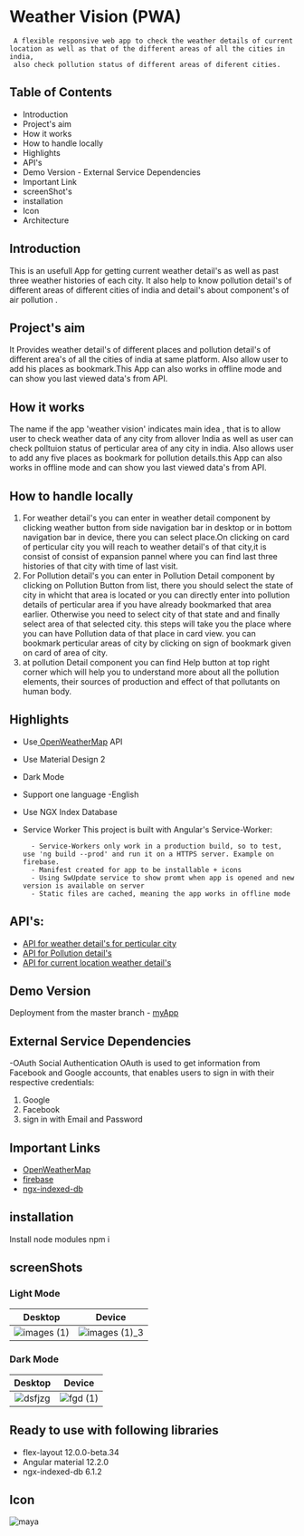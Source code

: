 # Weather Vision (PWA)

     A flexible responsive web app to check the weather details of current location as well as that of the different areas of all the cities in india,
     also check pollution status of different areas of diferent cities.
  
## Table of Contents

   -  Introduction
   - Project's aim
   -  How it works
   -  How to handle locally
   - Highlights
   - API's
   - Demo Version
    - External Service Dependencies
   -  Important Link
   -  screenShot's
   -  installation
   -  Icon
   - Architecture


## Introduction
  This is an usefull App for getting current weather detail's as well as past three weather histories of each city. It also help to know pollution detail's of different areas of different cities of india and detail's about component's of air pollution . 
 
## Project's aim
It Provides weather detail's of different places and pollution detail's of different area's of all the cities of india at same platform. Also allow user to add his places as bookmark.This App can also works in offline mode and can show you last viewed data's from API.

## How it works
The name if the app  'weather vision' indicates main idea , that is to allow user to check weather data of any city from allover India as well as user can check polltuion status of perticular area of any city in india. Also allows user to add any five places as bookmark for pollution details.this App can also works in offline mode and can show you last viewed data's from API.

  ##  How to handle locally
1. For weather detail's you can enter in weather detail component by clicking weather button from side navigation bar in desktop or in bottom navigation bar in device, there you can select place.On clicking on card of perticular city you will reach to weather detail's of that city,it is consist of consist of expansion pannel where you can find last three histories of that city with time of last visit.
2. For Pollution detail's you can enter in Pollution Detail component by clicking on Pollution Button from list, there you should select the state of city in whicht that area is located or you can directly enter into pollution details of perticular area if you have already bookmarked that area earlier. Otherwise you need to select city of that state and and finally select area of that selected city. this steps
will take you the place where you can have Pollution data of that place in card view. you can bookmark perticular areas of city by clicking on sign of bookmark given on card of area of city.
3. at pollution Detail component you can find Help button at top right corner which will help you to understand more about all the pollution elements, their sources of production and effect of that pollutants on human body.
  
## Highlights
- Use[ OpenWeatherMap](https://openweathermap.org/) API
- Use Material Design 2
- Dark Mode
- Support one language -English
- Use NGX Index Database
- Service Worker
    This project is built with Angular's Service-Worker:

        - Service-Workers only work in a production build, so to test, use 'ng build --prod' and run it on a HTTPS server. Example on firebase.
        - Manifest created for app to be installable + icons
        - Using SwUpdate service to show promt when app is opened and new version is available on server
        - Static files are cached, meaning the app works in offline mode

## API's:
  - [API for weather detail's for perticular city](https://api.openweathermap.org/data/2.5/weather?q=mumbai&appid=9ce2eb4084172fcd1a624bcf954f8222)
  - [API for Pollution detail's](https://api.data.gov.in/resource/3b01bcb8-0b14-4abf-b6f2-c1bfd384ba69?api-key=579b464db66ec23bdd0000014603f9ebbec94dfd47badb0359240ce4&format=json&offset=0&limit=3734)
  - [API for current location weather detail's](https://api.openweathermap.org/data/2.5/onecall?lat=19.7514798&lon=75.7139&appid=9ce2eb4084172fcd1a624bcf954f8222)
## Demo Version
Deployment from the master branch - [myApp](https://project-bond-e6798.web.app)

## External Service Dependencies
-OAuth Social Authentication
   OAuth is used to get information from Facebook and Google accounts, that enables users to sign in with their respective credentials:
   1. Google 
   2. Facebook 
   3. sign in with Email and Password
## Important Links
- [ OpenWeatherMap](https://openweathermap.org/) 
- [firebase](firebase.com)
- [ngx-indexed-db](https://www.npmjs.com/package/ngx-indexed-db)

 ## installation
  Install node modules npm i
## screenShots
  ### Light Mode
  
  Desktop             |  Device
:-------------------------:|:-------------------------:
![images (1)](https://user-images.githubusercontent.com/85214168/135258132-9b238c9e-a195-4f1b-96e4-1699bf6247cc.png)  | ![images (1)_3](https://user-images.githubusercontent.com/85214168/135257683-4e2e3186-7f76-4b74-9c79-1ef04a5a06d5.png)

  
  ### Dark Mode
  

  Desktop             |  Device
:-------------------------:|:-------------------------:
![dsfjzg](https://user-images.githubusercontent.com/85214168/135260928-80bc17fc-cdb0-4759-8fa5-a4b65cee04f8.png) | ![fgd (1)](https://user-images.githubusercontent.com/85214168/135260998-bf5588b4-9784-4b12-95a9-0365358c8930.png)

## Ready to use with following libraries
  - flex-layout 12.0.0-beta.34
  - Angular material 12.2.0
  - ngx-indexed-db 6.1.2
## Icon
 ![maya](https://user-images.githubusercontent.com/85214168/135255436-c2298d3d-9d0b-4083-8a2a-6a52a61dc807.png)


